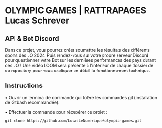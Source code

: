 # OLYMPIC GAMES | RATTRAPAGES Lucas Schrever

## API & Bot Discord

Dans ce projet, vous pourrez créer soumettre les résultats des différents sports des JO 2024. Puis rendez-vous sur votre propre serveur Discord pour questionner votre Bot sur les dernières performances des pays durant ces JO !
Une vidéo LOOM sera présente à l'intérieur de chaque dossier de ce repository pour vous expliquer en détail le fonctionnement technique.

## Instructions

• Ouvrir un terminal de commande qui tolère les commandes git (installation de Gitbash recommandée).

• Effectuer la commande pour récupérer ce projet :

`git clone https://github.com/LucasLeNumerique/olympic-games.git`
